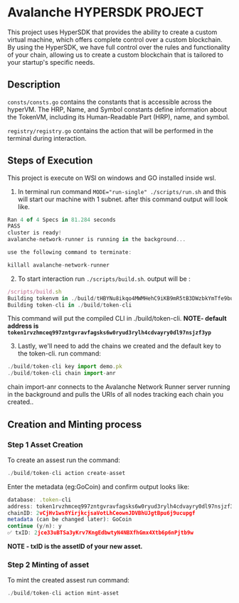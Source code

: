 # Avalanche HYPERSDK PROJECT

This project uses HyperSDK that provides the ability to create a custom virtual machine, which offers complete control over a custom blockchain. By using the HyperSDK, we have full control over the rules and functionality of your chain, allowing us to create a custom blockchain that is tailored to your startup's specific needs. 


## Description 
```consts/consts.go``` contains the constants that is accessible across the hyperVM. The HRP, Name, and Symbol constants define information about the TokenVM, including its Human-Readable Part (HRP), name, and symbol.

```registry/registry.go``` contains the action that will be performed in the terminal during interaction.

## Steps of Execution
This project is execute on WSl on windows and GO installed inside wsl.<br>
1) In terminal run command ```MODE="run-single" ./scripts/run.sh``` and this will start our machine with 1 subnet. after this command output will look like.
```javascript
Ran 4 of 4 Specs in 81.284 seconds
PASS
cluster is ready!
avalanche-network-runner is running in the background... 

use the following command to terminate:

killall avalanche-network-runner
```
2) To start interaction run ```./scripts/build.sh```. output will be :
```javascript
/scripts/build.sh
Building tokenvm in ./build/tHBYNu8ikqo4MWMHehC9iKB9mR5tB3DWzbkYmTfe9buWQ5GZ8
Building token-cli in ./build/token-cli
```
This command will put the compiled CLI in ./build/token-cli.
<b>NOTE- default address is ```token1rvzhmceq997zntgvravfagsks6w0ryud3rylh4cdvayry0dl97nsjzf3yp```</b>

3) Lastly, we'll need to add the chains we created and the default key to the token-cli. run command:
```javascript
./build/token-cli key import demo.pk
./build/token-cli chain import-anr
```
chain import-anr connects to the Avalanche Network Runner server running in the background and pulls the URIs of all nodes tracking each chain you created..

## Creation and Minting process
### Step 1 Asset Creation
To create an assest run the command:
```javascript
./build/token-cli action create-asset
```
Enter the metadata (eg:GoCoin) and confirm
output looks like:
```javascript
database: .token-cli
address: token1rvzhmceq997zntgvravfagsks6w0ryud3rylh4cdvayry0dl97nsjzf3yp
chainID: 2vCjHv1ws8YirjkcjsaVotLhCeownJDVBhUJgtBpu6j9ucupgf
metadata (can be changed later): GoCoin
continue (y/n): y
✅ txID: 2jce33uBTSa3yKrv7KngEdbwtyN4NBXfhGmx4Xtb6p6nPjtb9w
```
<b>NOTE - txID is the assetID of your new asset.</b>

### Step 2 Minting of asset
To mint the created assest run command:
```javascript
./build/token-cli action mint-asset
```


